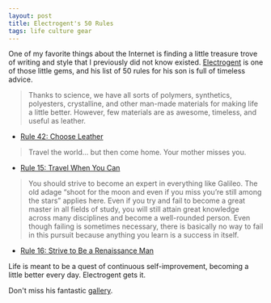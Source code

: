 ```yaml
---
layout: post
title: Electrogent's 50 Rules
tags: life culture gear
---
```


One of my favorite things about the Internet is finding a little treasure trove of writing and style that I previously did not know existed. [Electrogent][] is one of those little gems, and his list of 50 rules for his son is full of timeless advice.

>Thanks to science, we have all sorts of polymers, synthetics, polyesters, crystalline, and other man-made materials for making life a little better. However, few materials are as awesome, timeless, and useful as leather.

* [Rule 42: Choose Leather](http://www.electrogent.com/2012/09/rule-42-choose-leather/)


>Travel the world… but then come home. Your mother misses you.

* [Rule 15: Travel When You Can](http://www.electrogent.com/2011/12/rule-15-travel-when-you-can/)

>You should strive to become an expert in everything like Galileo. The old adage “shoot for the moon and even if you miss you’re still among the stars” applies here. Even if you try and fail to become a great master in all fields of study, you will still attain great knowledge across many disciplines and become a well-rounded person. Even though failing is sometimes necessary, there is basically no way to fail in this pursuit because anything you learn is a success in itself.

* [Rule 16: Strive to Be a Renaissance Man](http://www.electrogent.com/2011/12/rule-16-strive-to-be-a-renaissance-man/)

Life is meant to be a quest of continuous self-improvement, becoming a little better every day. Electrogent gets it. 

Don't miss his fantastic [gallery](http://gallery.electrogent.com/).




[Electrogent]: http://www.twitter.com/Electrogent
